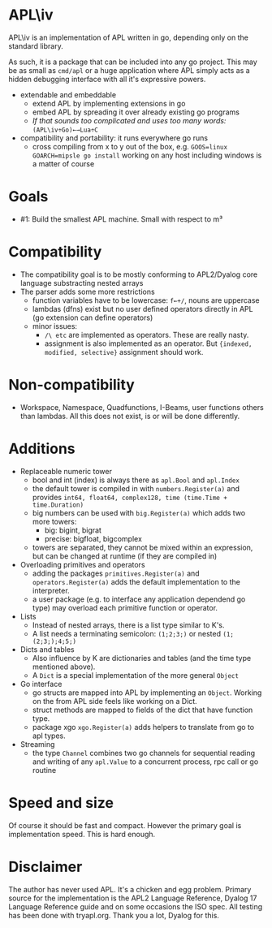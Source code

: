 # APL\iv
APL\iv is an implementation of APL written in go, depending only on the standard library.

As such, it is a package that can be included into any go project.
This may be as small as `cmd/apl` or a huge application where APL simply acts as a hidden debugging interface with all it's expressive powers.

- extendable and embeddable
  - extend APL by implementing extensions in go
  - embed APL by spreading it over already existing go programs
  - *If that sounds too complicated and uses too many words:* `(APL\iv÷Go)←→Lua÷C`
- compatibility and portability: it runs everywhere go runs
  - cross compiling from x to y out of the box, e.g. `GOOS=linux GOARCH=mipsle go install` working on any host including windows is a matter of course

# Goals
- #1: Build the smallest APL machine. Small with respect to m³

# Compatibility
- The compatibility goal is to be mostly conforming to APL2/Dyalog core language substracting nested arrays
- The parser adds some more restrictions
  - function variables have to be lowercase: `f←+/`, nouns are uppercase
  - lambdas (dfns) exist but no user defined operators directly in APL (go extension can define operators)
  - minor issues:
    - `/\ etc` are implemented as operators. These are really nasty.
    - assignment is also implemented as an operator. But `{indexed, modified, selective}` assignment should work.

# Non-compatibility
- Workspace, Namespace, Quadfunctions, I-Beams, user functions others than lambdas.
All this does not exist, is or will be done differently.

# Additions
- Replaceable numeric tower
  - bool and int (index) is always there as `apl.Bool` and `apl.Index`
  - the default tower is compiled in with `numbers.Register(a)` and provides `int64, float64, complex128, time (time.Time + time.Duration)`
  - big numbers can be used with `big.Register(a)` which adds two more towers:
    - big: bigint, bigrat
    - precise: bigfloat, bigcomplex
  - towers are separated, they cannot be mixed within an expression, but can be changed at runtime (if they are compiled in)
- Overloading primitives and operators
  - adding the packages `primitives.Register(a)` and `operators.Register(a)` adds the default implementation to the interpreter.
  - a user package (e.g. to interface any application dependend go type) may overload each primitive function or operator.
- Lists
  - Instead of nested arrays, there is a list type similar to K's.
  - A list needs a terminating semicolon: `(1;2;3;)` or nested `(1;(2;3;);4;5;)`
- Dicts and tables
  - Also influence by K are dictionaries and tables (and the time type mentioned above).
  - A `Dict` is a special implementation of the more general `Object`
- Go interface
  - go structs are mapped into APL by implementing an `Object`. Working on the from APL side feels like working on a Dict.
  - struct methods are mapped to fields of the dict that have function type.
  - package xgo `xgo.Register(a)` adds helpers to translate from go to apl types.
- Streaming
  - the type `Channel` combines two go channels for sequential reading and writing of any `apl.Value` to a concurrent process, rpc call or go routine 
  
# Speed and size
Of course it should be fast and compact. However the primary goal is implementation speed. This is hard enough.
  
# Disclaimer
The author has never used APL. It's a chicken and egg problem.
Primary source for the implementation is the APL2 Language Reference, Dyalog 17 Language Reference guide and on some occasions the ISO spec. All testing has been done with tryapl.org. Thank you a lot, Dyalog for this.

